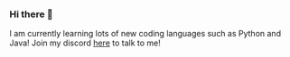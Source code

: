 ### Hi there 👋

I am currently learning lots of new coding languages such as Python and Java!
Join my discord [here](https://discord.gg/eYCR4AhYsE) to talk to me!
